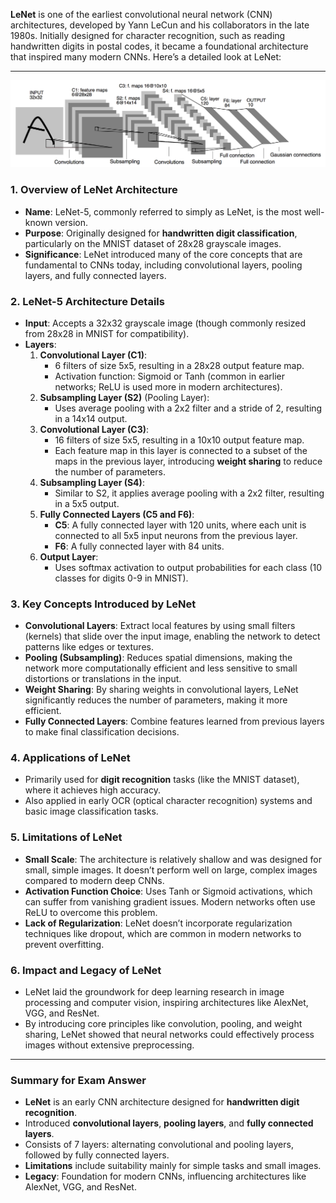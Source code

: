 **LeNet** is one of the earliest convolutional neural network (CNN) architectures, developed by Yann LeCun and his collaborators in the late 1980s. Initially designed for character recognition, such as reading handwritten digits in postal codes, it became a foundational architecture that inspired many modern CNNs. Here’s a detailed look at LeNet:

---
![alt text](Pastedimage20241111202413.png)
### 1. **Overview of LeNet Architecture**
   - **Name**: LeNet-5, commonly referred to simply as LeNet, is the most well-known version.
   - **Purpose**: Originally designed for **handwritten digit classification**, particularly on the MNIST dataset of 28x28 grayscale images.
   - **Significance**: LeNet introduced many of the core concepts that are fundamental to CNNs today, including convolutional layers, pooling layers, and fully connected layers.

### 2. **LeNet-5 Architecture Details**
   - **Input**: Accepts a 32x32 grayscale image (though commonly resized from 28x28 in MNIST for compatibility).
   - **Layers**:
     1. **Convolutional Layer (C1)**:
        - 6 filters of size 5x5, resulting in a 28x28 output feature map.
        - Activation function: Sigmoid or Tanh (common in earlier networks; ReLU is used more in modern architectures).
     2. **Subsampling Layer (S2)** (Pooling Layer):
        - Uses average pooling with a 2x2 filter and a stride of 2, resulting in a 14x14 output.
     3. **Convolutional Layer (C3)**:
        - 16 filters of size 5x5, resulting in a 10x10 output feature map.
        - Each feature map in this layer is connected to a subset of the maps in the previous layer, introducing **weight sharing** to reduce the number of parameters.
     4. **Subsampling Layer (S4)**:
        - Similar to S2, it applies average pooling with a 2x2 filter, resulting in a 5x5 output.
     5. **Fully Connected Layers (C5 and F6)**:
        - **C5**: A fully connected layer with 120 units, where each unit is connected to all 5x5 input neurons from the previous layer.
        - **F6**: A fully connected layer with 84 units.
     6. **Output Layer**:
        - Uses softmax activation to output probabilities for each class (10 classes for digits 0-9 in MNIST).

### 3. **Key Concepts Introduced by LeNet**
   - **Convolutional Layers**: Extract local features by using small filters (kernels) that slide over the input image, enabling the network to detect patterns like edges or textures.
   - **Pooling (Subsampling)**: Reduces spatial dimensions, making the network more computationally efficient and less sensitive to small distortions or translations in the input.
   - **Weight Sharing**: By sharing weights in convolutional layers, LeNet significantly reduces the number of parameters, making it more efficient.
   - **Fully Connected Layers**: Combine features learned from previous layers to make final classification decisions.

### 4. **Applications of LeNet**
   - Primarily used for **digit recognition** tasks (like the MNIST dataset), where it achieves high accuracy.
   - Also applied in early OCR (optical character recognition) systems and basic image classification tasks.

### 5. **Limitations of LeNet**
   - **Small Scale**: The architecture is relatively shallow and was designed for small, simple images. It doesn’t perform well on large, complex images compared to modern deep CNNs.
   - **Activation Function Choice**: Uses Tanh or Sigmoid activations, which can suffer from vanishing gradient issues. Modern networks often use ReLU to overcome this problem.
   - **Lack of Regularization**: LeNet doesn’t incorporate regularization techniques like dropout, which are common in modern networks to prevent overfitting.

### 6. **Impact and Legacy of LeNet**
   - LeNet laid the groundwork for deep learning research in image processing and computer vision, inspiring architectures like AlexNet, VGG, and ResNet.
   - By introducing core principles like convolution, pooling, and weight sharing, LeNet showed that neural networks could effectively process images without extensive preprocessing.

---

### Summary for Exam Answer

- **LeNet** is an early CNN architecture designed for **handwritten digit recognition**.
- Introduced **convolutional layers**, **pooling layers**, and **fully connected layers**.
- Consists of 7 layers: alternating convolutional and pooling layers, followed by fully connected layers.
- **Limitations** include suitability mainly for simple tasks and small images.
- **Legacy**: Foundation for modern CNNs, influencing architectures like AlexNet, VGG, and ResNet.